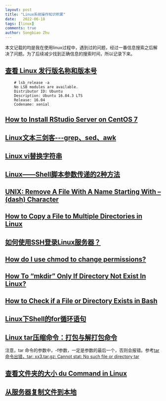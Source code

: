 ```yaml
---
layout: post
title: "Linux系统操作知识积累"
date:   2022-06-18
tags: [linux]
comments: true
author: Songbiao Zhu
---
```

本文记载的均是我在使用linux过程中，遇到过的问题，经过一番信息搜索之后解决了问题。为了后续减少找到正确信息的搜索时间，所以记录下来。

## [查看 Linux 发行版名称和版本号](https://linux.cn/article-9586-1.html)

```
    # lsb_release -a
    No LSB modules are available.
    Distributor ID: Ubuntu
    Description: Ubuntu 16.04.3 LTS
    Release: 16.04
    Codename: xenial
```

## [How to Install RStudio Server on CentOS 7](https://www.vultr.com/docs/how-to-install-rstudio-server-on-centos-7#:~:text=How%20to%20Install%20RStudio%20Server%20on%20CentOS%207,with%20the%20credentials%20of%20the%20current%20sudo%20user.)

## [Linux文本三剑客---grep、sed、awk](https://www.cnblogs.com/along21/p/10366886.html)

## [Linux vi替换字符串](https://www.cnblogs.com/tovep/articles/2715803.html)

## [Linux——Shell脚本参数传递的2种方法](https://www.cnblogs.com/caoweixiong/p/12334418.html)

## [UNIX: Remove A File With A Name Starting With – (dash) Character](https://www.cyberciti.biz/faq/unix-linux-remove-strange-names-files/)

## [How to Copy a File to Multiple Directories in Linux](https://www.tecmint.com/copy-file-to-multiple-directories-in-linux/)

## [如何使用SSH登录Linux服务器？](https://developer.aliyun.com/article/701186)

## [How do I use chmod to change permissions?](https://cets.seas.upenn.edu/answers/chmod.html#:~:text=The%20chmod%20%28short%20for%20change%20mode%29%20command%20is,system%20permissions%2C%20or%20modes%2C%20to%20files%20and%20directories%3A)

## [How To “mkdir” Only If Directory Not Exist In Linux?](https://linuxtect.com/how-to-mkdir-only-if-directory-not-exist-in-linux/)

## [How to Check if a File or Directory Exists in Bash](https://linuxize.com/post/bash-check-if-file-exists/#:~:text=Check%20if%20File%20Exists%20When%20checking%20if%20a,regular%20file%20%28not%20a%20directory%20or%20a%20device%29.)

## [Linux下Shell的for循环语句](https://www.cnblogs.com/EasonJim/p/8315939.html)

## [Linux tar压缩命令：打包与解打包命令](http://c.biancheng.net/view/788.html)

注意，tar 命令的参数中，-f参数，一定是参数的最后一个，否则会报错。参考[tar命令出错，tar: xx3.tar.gz: Cannot stat: No such file or directory tar](https://blog.csdn.net/wj31932/article/details/107819816)

## [查看文件夹的大小 du Command in Linux](https://linuxhandbook.com/find-directory-size-du-command/#:~:text=Here%20are%20various%20ways%20you%20can%20find%20the,size%20along%20with%20file%20permissions%20and%20file%20timestamps.)

## [从服务器复制文件到本地](https://blog.csdn.net/qq_17753903/article/details/85224154)
